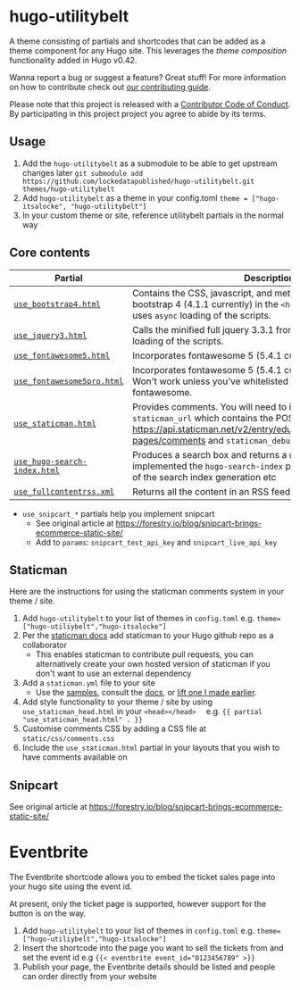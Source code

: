 # hugo-utilitybelt
A theme consisting of partials and shortcodes that can be added as a theme component for any Hugo site. This leverages the *theme composition* functionality added in Hugo v0.42.

Wanna report a bug or suggest a feature? Great stuff! For more information on how to contribute check out [our contributing guide](.github/CONTRIBUTING.md). 

Please note that this project is released with a [Contributor Code of Conduct](CODE_OF_CONDUCT.md). By participating in this project project you agree to abide by its terms.

## Usage
1. Add the `hugo-utilitybelt` as a submodule to be able to get upstream changes later `git submodule add https://github.com/lockedatapublished/hugo-utilitybelt.git themes/hugo-utilitybelt`
2. Add `hugo-utilitybelt` as a theme in your config.toml `theme = ["hugo-itsalocke", "hugo-utilitybelt"]`
3. In your custom theme or site, reference utilitybelt partials in the normal way


## Core contents

| Partial | Description |
| --- | --- |
| [`use_bootstrap4.html`](layouts/partials/use_bootstrap4.html) | Contains the CSS, javascript, and meta tags ideal for including bootstrap 4 (4.1.1 currently) in the `<head/>` tag of your site. This uses `async` loading of the scripts. |
| [`use_jquery3.html`](layouts/partials/use_jquery3.html) | Calls the minified full jquery 3.3.1 from the CDN. This uses `async` loading of the scripts. |
| [`use_fontawesome5.html`](layouts/partials/use_fontawesome5.html) | Incorporates fontawesome 5 (5.4.1 currently) into your site. |
| [`use_fontawesome5pro.html`](layouts/partials/use_fontawesome5pro.html) | Incorporates fontawesome 5 (5.4.1 currently) Pro into your site. Won't work unless you've whitelisted your site with fontawesome.|
| [`use_staticman.html`](layouts/partials/use_staticman.html) | Provides comments. You will need to include in `params` `staticman_url` which contains the POST `url` e.g. https://api.staticman.net/v2/entry/eduardoboucas/staticman/gh-pages/comments and `staticman_debug` |
| [`use_hugo-search-index.html`](layouts/partials/use_hugo-search-index.html) | Produces a search box and returns a result if you've implemented the `hugo-search-index` project. This doesn't do any of the search index generation etc |
| [`use_fullcontentrss.xml`](layouts/partials/use_fullcontentrss.xml) | Returns all the content in an RSS feed |

- `use_snipcart_*` partials help you implement snipcart
    + See original article at <https://forestry.io/blog/snipcart-brings-ecommerce-static-site/>
    + Add to `params`: `snipcart_test_api_key` and `snipcart_live_api_key`


## Staticman
Here are the instructions for using the staticman comments system in your theme / site.

1. Add `hugo-utilitybelt` to your list of themes in `config.toml` e.g. `theme= ["hugo-utiliybelt","hugo-itsalocke"]`
2. Per the [staticman docs](https://staticman.net/docs/) add staticman to your Hugo github repo as a collaborator 
    + This enables staticman to contribute pull requests, you can alternatively create your own hosted version of staticman if you don't want to use an external dependency
3. Add a `staticman.yml` file to your site
    + Use the [samples](https://github.com/eduardoboucas/staticman/blob/master/staticman.sample.yml), consult the [docs](https://staticman.net/docs/configuration), or [lift one I made earlier](https://github.com/lockedatapublished/itsalockev2/blob/master/staticman.yml).
4. Add style functionality to your theme / site by using `use_staticman_head.html` in your `<head></head>  ` e.g. `{{ partial "use_staticman_head.html" . }}`
5. Customise comments CSS by adding a CSS file at `static/css/comments.css`
6. Include the `use_staticman.html` partial in your layouts that you wish to have comments available on

## Snipcart
See original article at <https://forestry.io/blog/snipcart-brings-ecommerce-static-site/>

# Eventbrite
The Eventbrite shortcode allows you to embed the ticket sales page into your hugo site using the event id.

At present, only the ticket page is supported, however support for the button is on the way.

1. Add `hugo-utilitybelt` to your list of themes in `config.toml` e.g. `theme= ["hugo-utiliybelt","hugo-itsalocke"]`
2. Insert the shortcode into the page you want to sell the tickets from and set the event id e.g `{{< eventbrite event_id="0123456789" >}}`
3. Publish your page, the Eventbrite details should be listed and people can order directly from your website

